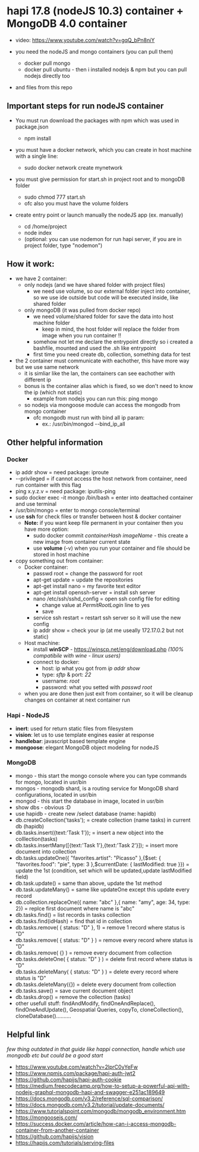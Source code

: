 # hapi 17.8 (nodeJS 10.3) container + MongoDB 4.0 container

* video: https://www.youtube.com/watch?v=gqQ_bPn8niY

* you need the nodeJS and mongo containers (you can pull them)
    * docker pull mongo
    * docker pull ubuntu - then i installed nodejs & npm but you can pull nodejs directly too
* and files from this repo

## Important steps for run nodeJS container

* You must run download the packages with npm which was used in package.json
    * npm install

* you must have a docker network, which you can create in host machine with a single line:
    * sudo docker network create mynetwork

* you must give permission for start.sh in project root and to mongoDB folder
    * sudo chmod 777 start.sh
    * ofc also you must have the volume folders

* create entry point or launch manually the nodeJS app (ex. manually)
    * cd /home/project
    * node index
    * (optional: you can use nodemon for run hapi server, if you are in project folder, type "nodemon")


## How it work:

* we have 2 container:
    * only nodejs (and we have shared folder with project files)
        * we need use volume, so our external folder inject into container, so we use ide outside but code will be executed inside, like shared folder
    * only mongoDB (it was pulled from docker repo)
        * we need volume/shared folder for save the data into host machine folder
            * keep in mind, the host folder will replace the folder from image when you run container !!
        * somehow not let me declare the entrypoint directly so i created a bashfile, mounted and used the .sh like entrypoint
        * first time you need create db, collection, something data for test
* the 2 container must communicate with eachother, this have more way but we use same network
    * it is simliar like the lan, the containers can see eachother with different ip
    * bonus is the container alias which is fixed, so we don't need to know the ip (which not static)
        * example from nodejs you can run this: ping mongo
    * so nodejs via mongoose module can access the mongodb from mongo container
        * ofc mongodb must run with bind all ip param:
             * ex.: /usr/bin/mongod --bind_ip_all


## Other helpful information

### Docker
* ip addr show = need package: iproute
* --privileged = if cannot access the host network from container, need run container with this flag 
* ping x.y.z.v = need package: iputils-ping
* sudo docker exec -it mongo /bin/bash = enter into deattached container and use terminal
* /usr/bin/mongo = enter to mongo console/terminal
* use **ssh** for check files or transfer between host & docker container
    * **Note:** if you want keep file permanent in your container then you have more option:
        * sudo docker commit *containerHash* *imageName* - this create a new image from container current state
        * use **volume** (-v) when you run your container and file should be stored in host machine
* copy something out from container:
    * Docker container:
        * passwd root = change the password for root
        * apt-get update = update the repositories
        * apt-get install nano = my favorite text editor
        * apt-get install openssh-server = install ssh server
        * nano /etc/ssh/sshd_config = open ssh config file for editing
            * change value at *PermitRootLogin* line to yes
            * save
        * service ssh restart = restart ssh server so it will use the new config
        * ip addr show = check your ip (at me useally 172.17.0.2 but not static)
    * Host machine:
        * install **winSCP** - https://winscp.net/eng/download.php *(100% compatibile with wine - linux users)*
        * connect to docker:
            * host: ip what you got from *ip addr show*
            * type: *sftp* & port: *22*
            * username: *root*
            * password: what you setted with *passwd root*
    * when you are done then just exit from container, so it will be cleanup changes on container at next container run



### Hapi - NodeJS
* **inert**: used for return static files from filesystem
* **vision**: let us to use template engines easier at response
* **handlebar**: javascript based template engine
* **mongoose**: elegant MongoDB object modeling for nodeJS

### MongoDB
* mongo - this start the mongo console where you can type commands for mongo, located in usr/bin
* mongos - mongodb shard, is a routing service for MongoDB shard configurations, located in usr/bin
* mongod - this start the database in image, located in usr/bin
* show dbs - obvious :D
* use hapidb - create new /select database (name: hapidb)
* db.createCollection('tasks'); = create collection (name tasks) in current db (hapidb)
* db.tasks.insert({text:'Task 1'}); = insert a new object into the colllection(tasks)
* db.tasks.insertMany([{text:'Task 1'},{text:'Task 2'}]); = insert more document into collection
* db.tasks.updateOne({ "favorites.artist": "Picasso" },{$set: { "favorites.food": "pie", type: 3 },$currentDate: { lastModified: true }}) = update the 1st (condition, set which will be updated,update lastModified field)
* db.task.update() = same than above, update the 1st method
* db.task.updateMany() = same like updateOne except this update every record
* db.collection.replaceOne({ name: "abc" },{ name: "amy", age: 34, type: 2}) = replce first document where name is "abc"
* db.tasks.find() = list records in tasks collection
* db.tasks.find(idHash) = find that id in collection
* db.tasks.remove( { status: "D" }, 1) = remove 1 record where status is "D"
* db.tasks.remove( { status: "D" } ) = remove every record where status is "D"
* db.tasks.remove( {} ) = remove every document from collection
* db.tasks.deleteOne( { status: "D" } ) = delete first record where status is "D"
* db.tasks.deleteMany( { status: "D" } ) = delete every record where status is "D"
* db.tasks.deleteMany({}) = delete every document from collection
* db.tasks.save() = save current document object
* db.tasks.drop() = remove the collection (tasks)
* other usefull stuff: findAndModify, findOneAndReplace(), findOneAndUpdate(), Geospatial Queries, copyTo, cloneCollection(), cloneDatabase()..........



## Helpful link

*few thing outdated in that guide like happi connection, handle which use mongodb etc but could be a good start*

* https://www.youtube.com/watch?v=2lprC0yYeFw
* https://www.npmjs.com/package/hapi-auth-jwt2
* https://github.com/hapijs/hapi-auth-cookie
* https://medium.freecodecamp.org/how-to-setup-a-powerful-api-with-nodejs-graphql-mongodb-hapi-and-swagger-e251ac189649
* https://docs.mongodb.com/v3.2/reference/sql-comparison/
* https://docs.mongodb.com/v3.2/tutorial/update-documents/
* https://www.tutorialspoint.com/mongodb/mongodb_environment.htm
* https://mongoosejs.com/
* https://success.docker.com/article/how-can-i-access-mongodb-container-from-another-container
* https://github.com/hapijs/vision
* https://hapijs.com/tutorials/serving-files
